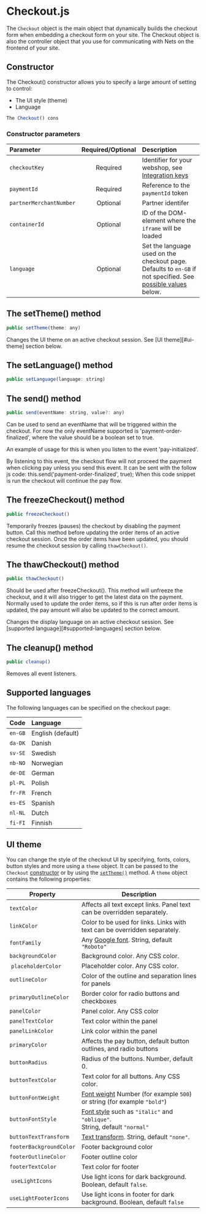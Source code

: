 # Checkout.js

The `Checkout` object is the main object that dynamically builds the checkout form when embedding a checkout form on your site. The Checkout object is also the controller object that you use for communicating with Nets on the frontend of your site.

## Constructor

The Checkout() constructor allows you to specify a large amount of setting to control:

- The UI style (theme)
- Language

```javascript
The Checkout() cons
```

### Constructor parameters

| Parameter   | Required/Optional | Description
| :-----------| :-----------------: |:-----------
| `checkoutKey`  | Required | Identifier for your webshop, see [Integration keys](access-your-integation-keys.md)
| `paymentId`	| Required | Reference to the `paymentId` token
| `partnerMerchantNumber` | Optional  | Partner identifer
|  `containerId` |  Optional | ID of the DOM-element where the `iframe` will be loaded
| `language` | Optional | Set the language used on the checkout page. Defaults to `en-GB` if not specified. See [possible values](#supported-languages) below.




## The setTheme() method

```javascript
public setTheme(theme: any)
```

Changes the UI theme on an active checkout session. See [UI theme][#ui-theme] section below.

## The setLanguage() method

```javascript
public setLanguage(language: string)
```

## The send() method

```javascript
public send(eventName: string, value?: any)
```


Can be used to send an eventName that will be triggered within the checkout.
For now the only eventName supported is 'payment-order-finalized', where the value should be a boolean set to true.

An example of usage for this is when you listen to the event 'pay-initialized'.

By listening to this event, the checkout flow will not proceed the payment when clicking pay unless you send this event.
It can be sent with the follow js code: this.send('payment-order-finalized', true);
When this code snippet is run the checkout will continue the pay flow.

## The freezeCheckout() method

```javascript
public freezeCheckout()
```

Temporarily freezes (pauses) the checkout by disabling the payment button. Call this method before updating the order items of an active checkout session. Once the order items have been updated, you should resume the checkout session by calling `thawCheckout()`.

## The thawCheckout() method

```javascript
public thawCheckout()
```

Should be used after freezeCheckout(). This method will unfreeze the checkout, and it will also trigger to get the latest data on the payment. Normally used to update the order items, so if this is run after order items is updated, the pay amount will also be updated to the correct amount.




Changes the display language on an active checkout session. See [supported language][#supported-languages] section below.

## The cleanup() method

```javascript
public cleanup()
```

Removes all event listeners. 




## Supported languages

The following languages can be specified on the checkout page:

| Code    | Language  
|:-------:|:------- 
| `en-GB` | English (default)
| `da-DK` | Danish 
| `sv-SE` | Swedish |
| `nb-NO` | Norwegian 
| `de-DE` | German    
| `pl-PL` | Polish    
| `fr-FR` | French    
| `es-ES` | Spanish   
| `nl-NL` | Dutch     
| `fi-FI` | Finnish   
	

## UI theme

You can change the style of the checkout UI by specifying, fonts, colors, button styles and more using a `theme` object. It can be passed to the `Checkout` [constructor](#constructor) or by using the [`setTheme()`](#set-theme-method) method. A `theme` object contains the following properties:


| Property              | Description
|-----------------------|-----------
| `textColor`           | Affects all text except links. Panel text can be overridden separately.
| `linkColor`           | Color to be used for links. Links with text can be overridden separately.
| `fontFamily`          | Any [Google font](https://fonts.google.com). String, default `"Roboto"`
| `backgroundColor`     | Background color. Any CSS color.
| `placeholderColor`    | Placeholder color. Any CSS color.
| `outlineColor`        | Color of the outline and separation lines for panels
| `primaryOutlineColor` | Border color for radio buttons and checkboxes
| `panelColor`          | Panel color. Any CSS color
| `panelTextColor`      | Text color within the panel
| `panelLinkColor`      | Link color within the panel
| `primaryColor`        | Affects the pay button, default button outlines, and radio buttons
| `buttonRadius`        | Radius of the buttons. Number, default 0.
| `buttonTextColor`     | Text color for all buttons. Any CSS color.
| `buttonFontWeight`    | [Font weight](https://developer.mozilla.org/en-US/docs/Web/CSS/font-weight) Number (for example `500`) or <brr> string (for example `"bold"`)
| `buttonFontStyle`     | [Font style](https://developer.mozilla.org/en-US/docs/Web/CSS/font-style) such as `"italic"` and `"oblique"`. <br>String, default `"normal"`
| `buttonTextTransform` | [Text transform](https://developer.mozilla.org/en-US/docs/Web/CSS/text-transform). String, default `"none"`.
| `footerBackgroundColor` | Footer background color
| `footerOutlineColor`    | Footer outline color
| `footerTextColor`       | Text color for footer
| `useLightIcons`         | Use light icons for dark background. Boolean, default `false`.
| `useLightFooterIcons`   | Use light icons in footer for dark background. Boolean, default `false`